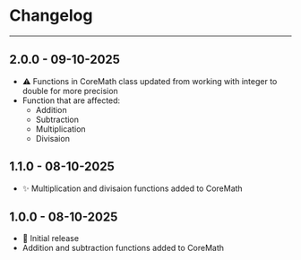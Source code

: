 # Changelog
----

## 2.0.0 - 09-10-2025
- ⚠️ Functions in CoreMath class updated from working with integer to double for more precision
- Function that are affected:
    - Addition
    - Subtraction
    - Multiplication
    - Divisaion

## 1.1.0 - 08-10-2025
- ✨ Multiplication and divisaion functions added to CoreMath

## 1.0.0 - 08-10-2025
- 🎉 Initial release
- Addition and subtraction functions added to CoreMath